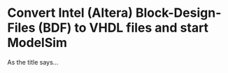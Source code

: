 # Convert Intel (Altera) Block-Design-Files (BDF) to VHDL files and start ModelSim

As the title says...
